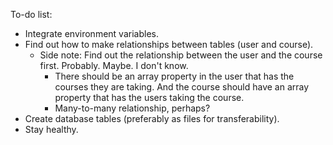 To-do list:
- Integrate environment variables.
- Find out how to make relationships between tables (user and course).
    - Side note: Find out the relationship between the user and the course first. Probably. Maybe. I don't know.
        - There should be an array property in the user that has the courses they are taking. And the course should have an array property that has the users taking the course.
        - Many-to-many relationship, perhaps?
- Create database tables (preferably as files for transferability).
- Stay healthy.